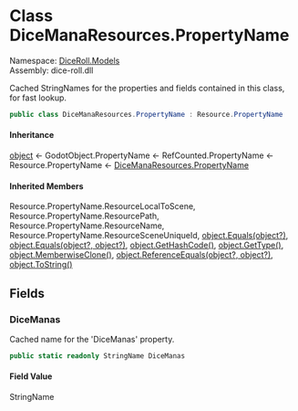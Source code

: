 # <a id="DiceRoll_Models_DiceManaResources_PropertyName"></a> Class DiceManaResources.PropertyName

Namespace: [DiceRoll.Models](DiceRoll.Models.md)  
Assembly: dice\-roll.dll  

Cached StringNames for the properties and fields contained in this class, for fast lookup.

```csharp
public class DiceManaResources.PropertyName : Resource.PropertyName
```

#### Inheritance

[object](https://learn.microsoft.com/dotnet/api/system.object) ← 
GodotObject.PropertyName ← 
RefCounted.PropertyName ← 
Resource.PropertyName ← 
[DiceManaResources.PropertyName](DiceRoll.Models.DiceManaResources.PropertyName.md)

#### Inherited Members

Resource.PropertyName.ResourceLocalToScene, 
Resource.PropertyName.ResourcePath, 
Resource.PropertyName.ResourceName, 
Resource.PropertyName.ResourceSceneUniqueId, 
[object.Equals\(object?\)](https://learn.microsoft.com/dotnet/api/system.object.equals\#system\-object\-equals\(system\-object\)), 
[object.Equals\(object?, object?\)](https://learn.microsoft.com/dotnet/api/system.object.equals\#system\-object\-equals\(system\-object\-system\-object\)), 
[object.GetHashCode\(\)](https://learn.microsoft.com/dotnet/api/system.object.gethashcode), 
[object.GetType\(\)](https://learn.microsoft.com/dotnet/api/system.object.gettype), 
[object.MemberwiseClone\(\)](https://learn.microsoft.com/dotnet/api/system.object.memberwiseclone), 
[object.ReferenceEquals\(object?, object?\)](https://learn.microsoft.com/dotnet/api/system.object.referenceequals), 
[object.ToString\(\)](https://learn.microsoft.com/dotnet/api/system.object.tostring)

## Fields

### <a id="DiceRoll_Models_DiceManaResources_PropertyName_DiceManas"></a> DiceManas

Cached name for the 'DiceManas' property.

```csharp
public static readonly StringName DiceManas
```

#### Field Value

 StringName

